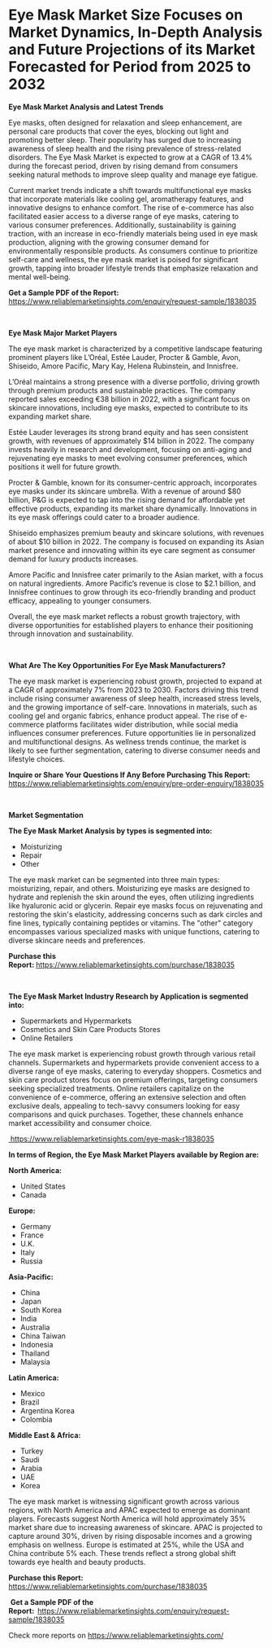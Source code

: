 <p><h1>Eye Mask Market Size Focuses on Market Dynamics, In-Depth Analysis and Future Projections of its Market Forecasted for Period from 2025 to 2032</h1></p><p><strong>Eye Mask Market Analysis and Latest Trends</strong></p>
<p><p>Eye masks, often designed for relaxation and sleep enhancement, are personal care products that cover the eyes, blocking out light and promoting better sleep. Their popularity has surged due to increasing awareness of sleep health and the rising prevalence of stress-related disorders. The Eye Mask Market is expected to grow at a CAGR of 13.4% during the forecast period, driven by rising demand from consumers seeking natural methods to improve sleep quality and manage eye fatigue.</p><p>Current market trends indicate a shift towards multifunctional eye masks that incorporate materials like cooling gel, aromatherapy features, and innovative designs to enhance comfort. The rise of e-commerce has also facilitated easier access to a diverse range of eye masks, catering to various consumer preferences. Additionally, sustainability is gaining traction, with an increase in eco-friendly materials being used in eye mask production, aligning with the growing consumer demand for environmentally responsible products. As consumers continue to prioritize self-care and wellness, the eye mask market is poised for significant growth, tapping into broader lifestyle trends that emphasize relaxation and mental well-being.</p></p>
<p><strong>Get a Sample PDF of the Report:&nbsp;</strong> <a href="https://www.reliablemarketinsights.com/enquiry/request-sample/1838035?utm_campaign=2322&utm_medium=2&utm_source=Github&utm_content=ia&utm_term=10022025&utm_id=eye-mask">https://www.reliablemarketinsights.com/enquiry/request-sample/1838035</a></p>
<p>&nbsp;</p>
<p><strong>Eye Mask Major Market Players</strong></p>
<p><p>The eye mask market is characterized by a competitive landscape featuring prominent players like L’Oréal, Estée Lauder, Procter & Gamble, Avon, Shiseido, Amore Pacific, Mary Kay, Helena Rubinstein, and Innisfree. </p><p>L’Oréal maintains a strong presence with a diverse portfolio, driving growth through premium products and sustainable practices. The company reported sales exceeding €38 billion in 2022, with a significant focus on skincare innovations, including eye masks, expected to contribute to its expanding market share.</p><p>Estée Lauder leverages its strong brand equity and has seen consistent growth, with revenues of approximately $14 billion in 2022. The company invests heavily in research and development, focusing on anti-aging and rejuvenating eye masks to meet evolving consumer preferences, which positions it well for future growth.</p><p>Procter & Gamble, known for its consumer-centric approach, incorporates eye masks under its skincare umbrella. With a revenue of around $80 billion, P&G is expected to tap into the rising demand for affordable yet effective products, expanding its market share dynamically. Innovations in its eye mask offerings could cater to a broader audience.</p><p>Shiseido emphasizes premium beauty and skincare solutions, with revenues of about $10 billion in 2022. The company is focused on expanding its Asian market presence and innovating within its eye care segment as consumer demand for luxury products increases.</p><p>Amore Pacific and Innisfree cater primarily to the Asian market, with a focus on natural ingredients. Amore Pacific’s revenue is close to $2.1 billion, and Innisfree continues to grow through its eco-friendly branding and product efficacy, appealing to younger consumers.</p><p>Overall, the eye mask market reflects a robust growth trajectory, with diverse opportunities for established players to enhance their positioning through innovation and sustainability.</p></p>
<p>&nbsp;</p>
<p><strong>What Are The Key Opportunities For Eye Mask Manufacturers?</strong></p>
<p><p>The eye mask market is experiencing robust growth, projected to expand at a CAGR of approximately 7% from 2023 to 2030. Factors driving this trend include rising consumer awareness of sleep health, increased stress levels, and the growing importance of self-care. Innovations in materials, such as cooling gel and organic fabrics, enhance product appeal. The rise of e-commerce platforms facilitates wider distribution, while social media influences consumer preferences. Future opportunities lie in personalized and multifunctional designs. As wellness trends continue, the market is likely to see further segmentation, catering to diverse consumer needs and lifestyle choices.</p></p>
<p><strong>Inquire or Share Your Questions If Any Before Purchasing This Report:</strong> <a href="https://www.reliablemarketinsights.com/enquiry/pre-order-enquiry/1838035?utm_campaign=2322&utm_medium=2&utm_source=Github&utm_content=ia&utm_term=10022025&utm_id=eye-mask">https://www.reliablemarketinsights.com/enquiry/pre-order-enquiry/1838035</a></p>
<p>&nbsp;</p>
<p><strong>Market Segmentation</strong></p>
<p><strong>The Eye Mask Market Analysis by types is segmented into:</strong></p>
<p><ul><li>Moisturizing</li><li>Repair</li><li>Other</li></ul></p>
<p><p>The eye mask market can be segmented into three main types: moisturizing, repair, and others. Moisturizing eye masks are designed to hydrate and replenish the skin around the eyes, often utilizing ingredients like hyaluronic acid or glycerin. Repair eye masks focus on rejuvenating and restoring the skin's elasticity, addressing concerns such as dark circles and fine lines, typically containing peptides or vitamins. The "other" category encompasses various specialized masks with unique functions, catering to diverse skincare needs and preferences.</p></p>
<p><strong>Purchase this Report:&nbsp;</strong><a href="https://www.reliablemarketinsights.com/purchase/1838035?utm_campaign=2322&utm_medium=2&utm_source=Github&utm_content=ia&utm_term=10022025&utm_id=eye-mask">https://www.reliablemarketinsights.com/purchase/1838035</a></p>
<p>&nbsp;</p>
<p><strong>The Eye Mask Market Industry Research by Application is segmented into:</strong></p>
<p><ul><li>Supermarkets and Hypermarkets</li><li>Cosmetics and Skin Care Products Stores</li><li>Online Retailers</li></ul></p>
<p><p>The eye mask market is experiencing robust growth through various retail channels. Supermarkets and hypermarkets provide convenient access to a diverse range of eye masks, catering to everyday shoppers. Cosmetics and skin care product stores focus on premium offerings, targeting consumers seeking specialized treatments. Online retailers capitalize on the convenience of e-commerce, offering an extensive selection and often exclusive deals, appealing to tech-savvy consumers looking for easy comparisons and quick purchases. Together, these channels enhance market accessibility and consumer choice.</p></p>
<p><a href="https://www.reliablemarketinsights.com/eye-mask-r1838035?utm_campaign=2322&utm_medium=2&utm_source=Github&utm_content=ia&utm_term=10022025&utm_id=eye-mask">&nbsp;https://www.reliablemarketinsights.com/eye-mask-r1838035</a></p>
<p><strong>In terms of Region, the Eye Mask Market Players available by Region are:</strong></p>
<p>
    <p> <strong> North America: </strong>
        <ul>
            <li>United States</li>
            <li>Canada</li>
        </ul>
        </p> 
    <p> <strong> Europe: </strong>
        <ul>
            <li>Germany</li>
            <li>France</li>
            <li>U.K.</li>
            <li>Italy</li>
            <li>Russia</li>
        </ul>
        </p> 
    <p> <strong> Asia-Pacific: </strong>
        <ul>
            <li>China</li>
            <li>Japan</li>
            <li>South Korea</li>
            <li>India</li>
            <li>Australia</li>
            <li>China Taiwan</li>
            <li>Indonesia</li>
            <li>Thailand</li>
            <li>Malaysia</li>
        </ul>
        </p> 
    <p> <strong> Latin America: </strong>
        <ul>
            <li>Mexico</li>
            <li>Brazil</li>
            <li>Argentina Korea</li>
            <li>Colombia</li>
        </ul>
        </p> 
    <p> <strong> Middle East & Africa: </strong>
        <ul>
            <li>Turkey</li>
            <li>Saudi</li>
            <li>Arabia</li>
            <li>UAE</li>
            <li>Korea</li>
        </ul>
    </p>
    </p>
<p><p>The eye mask market is witnessing significant growth across various regions, with North America and APAC expected to emerge as dominant players. Forecasts suggest North America will hold approximately 35% market share due to increasing awareness of skincare. APAC is projected to capture around 30%, driven by rising disposable incomes and a growing emphasis on wellness. Europe is estimated at 25%, while the USA and China contribute 5% each. These trends reflect a strong global shift towards eye health and beauty products.</p></p>
<p><strong>Purchase this Report: </strong><a href="https://www.reliablemarketinsights.com/purchase/1838035?utm_campaign=2322&utm_medium=2&utm_source=Github&utm_content=ia&utm_term=10022025&utm_id=eye-mask">https://www.reliablemarketinsights.com/purchase/1838035</a></p>
<p>&nbsp;<strong>Get a Sample PDF of the Report:&nbsp;&nbsp;</strong><a href="https://www.reliablemarketinsights.com/enquiry/request-sample/1838035?utm_campaign=2322&utm_medium=2&utm_source=Github&utm_content=ia&utm_term=10022025&utm_id=eye-mask">https://www.reliablemarketinsights.com/enquiry/request-sample/1838035</a></p>
<p><strong></strong></p>
<p>Check more reports on <a href="https://www.reliablemarketinsights.com/?utm_campaign=2322&utm_medium=2&utm_source=Github&utm_content=ia&utm_term=10022025&utm_id=eye-mask">https://www.reliablemarketinsights.com/</a></p>